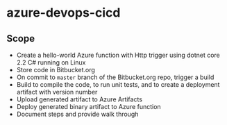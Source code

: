 # azure-devops-cicd

## Scope

* Create a hello-world Azure function with Http trigger using dotnet core 2.2 C# running on Linux
* Store code in Bitbucket.org
* On commit to `master` branch of the Bitbucket.org repo, trigger a build
* Build to compile the code, to run unit tests, and to create a deployment artifact with version number
* Upload generated artifact to Azure Artifacts
* Deploy generated binary artifact to Azure function
* Document steps and provide walk through
